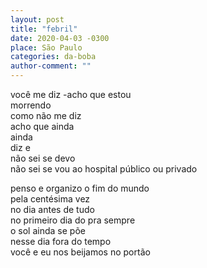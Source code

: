 ```yaml
---
layout: post
title: "febril"
date: 2020-04-03 -0300
place: São Paulo
categories: da-boba
author-comment: ""
---
```


<!--more-->
você me diz -acho que estou  
morrendo  
como não me diz  
acho que ainda  
ainda  
diz e  
não sei se devo  
não sei se vou ao hospital público ou privado  

penso e organizo o fim do mundo  
pela centésima vez  
no dia antes de tudo  
no primeiro dia do pra sempre  
o sol ainda se põe  
nesse dia fora do tempo  
você e eu nos beijamos no portão  
